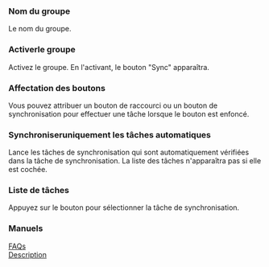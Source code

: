 ### Nom du groupe<br>
Le nom du groupe.<br>

### Activerle groupe<br>

Activez le groupe. En l'activant, le bouton "Sync" apparaîtra.<br>

### Affectation des boutons<br>
Vous pouvez attribuer un bouton de raccourci ou un bouton de synchronisation pour effectuer une tâche lorsque le bouton est enfoncé.<br>

### Synchroniseruniquement les tâches automatiques <br>
Lance les tâches de synchronisation qui sont automatiquement vérifiées dans la tâche de synchronisation. La liste des tâches n'apparaîtra pas si elle est cochée.<br>

### Liste de tâches<br>
Appuyez sur le bouton pour sélectionner la tâche de synchronisation.<br>

### Manuels<br>
[FAQs](https://sentaroh.github.io/Documents/SMBSync3/SMBSync3_FAQ_EN.htm)<br>
[Description](https://sentaroh.github.io/Documents/SMBSync3/SMBSync3_Desc_EN.htm)<br>
